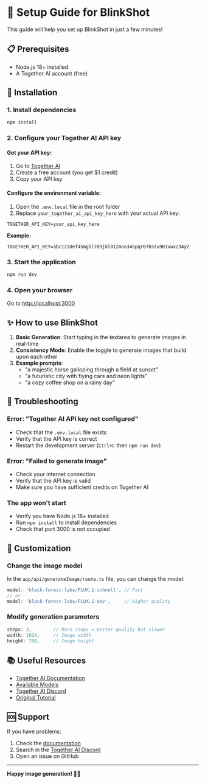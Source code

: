 # 🚀 Setup Guide for BlinkShot

This guide will help you set up BlinkShot in just a few minutes!

## 📋 Prerequisites

- Node.js 18+ installed
- A Together AI account (free)

## 🔧 Installation

### 1. Install dependencies
```bash
npm install
```

### 2. Configure your Together AI API key

#### Get your API key:
1. Go to [Together AI](https://api.together.xyz/settings/api-keys)
2. Create a free account (you get $1 credit)
3. Copy your API key

#### Configure the environment variable:
1. Open the `.env.local` file in the root folder
2. Replace `your_together_ai_api_key_here` with your actual API key:

```env
TOGETHER_API_KEY=your_api_key_here
```

**Example:**
```env
TOGETHER_API_KEY=abc123def456ghi789jkl012mno345pqr678stu901vwx234yz
```

### 3. Start the application
```bash
npm run dev
```

### 4. Open your browser
Go to [http://localhost:3000](http://localhost:3000)

## ✨ How to use BlinkShot

1. **Basic Generation**: Start typing in the textarea to generate images in real-time
2. **Consistency Mode**: Enable the toggle to generate images that build upon each other
3. **Example prompts**:
   - "a majestic horse galloping through a field at sunset"
   - "a futuristic city with flying cars and neon lights"
   - "a cozy coffee shop on a rainy day"

## 🔧 Troubleshooting

### Error: "Together AI API key not configured"
- Check that the `.env.local` file exists
- Verify that the API key is correct
- Restart the development server (`Ctrl+C` then `npm run dev`)

### Error: "Failed to generate image"
- Check your internet connection
- Verify that the API key is valid
- Make sure you have sufficient credits on Together AI

### The app won't start
- Verify you have Node.js 18+ installed
- Run `npm install` to install dependencies
- Check that port 3000 is not occupied

## 🎨 Customization

### Change the image model
In the `app/api/generateImage/route.ts` file, you can change the model:

```typescript
model: 'black-forest-labs/FLUX.1-schnell', // Fast
// or
model: 'black-forest-labs/FLUX.1-dev',     // Higher quality
```

### Modify generation parameters
```typescript
steps: 3,        // More steps = better quality but slower
width: 1024,     // Image width
height: 768,     // Image height
```

## 📚 Useful Resources

- [Together AI Documentation](https://docs.together.ai)
- [Available Models](https://docs.together.ai/docs/inference-models)
- [Together AI Discord](https://discord.gg/together)
- [Original Tutorial](https://www.together.ai/blog/how-to-build-a-real-time-image-generator-with-together-ai)

## 🆘 Support

If you have problems:
1. Check the [documentation](https://docs.together.ai)
2. Search in the [Together AI Discord](https://discord.gg/together)
3. Open an issue on GitHub

---

**Happy image generation! 🎨✨** 
